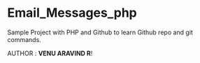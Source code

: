 # Email_Messages_php
Sample Project with PHP and Github to learn Github repo and git commands.


AUTHOR :  **VENU ARAVIND R**!
